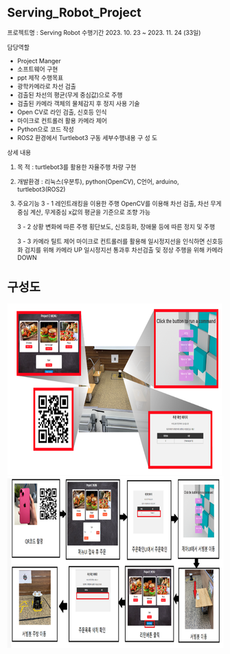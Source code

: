 # Serving_Robot_Project

 프로젝트명 : Serving Robot
수행기간
 2023. 10. 23 ~ 2023. 11. 24 (33일)

담당역할
- Project Manger
- 소프트웨어 구현
- ppt 제작
수행목표
- 광학카메라로 차선 검출
- 검출된 차선의 평균(무게 중심값)으로 주행
- 검출된 카메라 객체의 물체감지 후 정지
사용 기술
- Open CV로 라인 검출, 신호등 인식
- 마이크로 컨트롤러 활용 카메라 제어
- Python으로 코드 작성
- ROS2 환경에서 Turtlebot3 구동
세부수행내용
구 성 도


상세 내용
1) 목 적 : turtlebot3를 활용한 자율주행 차량 구현
2) 개발환경 : 리눅스(우분투), python(OpenCV), C언어, arduino, turtlebot3(ROS2)
3) 주요기능 
   3 - 1 레인트래킹을 이용한 주행 
	OpenCV를 이용해 차선 검출, 차선 무게중심 계산, 무게중심 x값의 평균을 기준으로 조향 가능

   3 - 2 상황 변화에 따른 주행 
	횡단보도, 신호등화, 장애물 등에 따른 정지 및 주행 
 
   3 - 3 카메라 틸트 제어
	마이크로 컨트롤러를 활용해 일시정지선을 인식하면 신호등화 검지를 위해 카메라 UP
	일시정지선 통과후 차선검출 및 정상 주행을 위해 카메라 DOWN

# 구성도
<img src="KakaoTalk_20231114_105324886.png"  width="500" height="400">
<img src="캡처.PNG"  width="800" height="400">
